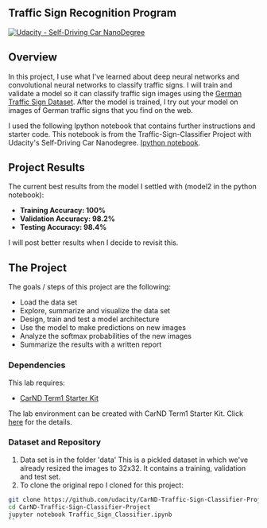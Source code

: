 ## Traffic Sign Recognition Program
[![Udacity - Self-Driving Car NanoDegree](https://s3.amazonaws.com/udacity-sdc/github/shield-carnd.svg)](http://www.udacity.com/drive)

Overview
---
In this project, I use what I've learned about deep neural networks and convolutional neural networks to classify traffic signs. I will train and validate a model so it can classify traffic sign images using the [German Traffic Sign Dataset](http://benchmark.ini.rub.de/?section=gtsrb&subsection=dataset). After the model is trained, I try out your model on images of German traffic signs that you find on the web.

I used the following Ipython notebook that contains further instructions 
and starter code. This notebook is from the Traffic-Sign-Classifier Project with Udacity's Self-Driving Car Nanodegree. [Ipython notebook](https://github.com/udacity/CarND-Traffic-Sign-Classifier-Project/blob/master/Traffic_Sign_Classifier.ipynb). 


Project Results
---
The current best results from the model I settled with (model2 in the python notebook): 
* **Training Accuracy: 100%**
* **Validation Accuracy: 98.2%**
* **Testing Accuracy: 98.4%**

I will post better results when I decide to revisit this. 

The Project
---
The goals / steps of this project are the following:
* Load the data set
* Explore, summarize and visualize the data set
* Design, train and test a model architecture
* Use the model to make predictions on new images
* Analyze the softmax probabilities of the new images
* Summarize the results with a written report

### Dependencies
This lab requires:

* [CarND Term1 Starter Kit](https://github.com/udacity/CarND-Term1-Starter-Kit)

The lab environment can be created with CarND Term1 Starter Kit. Click [here](https://github.com/udacity/CarND-Term1-Starter-Kit/blob/master/README.md) for the details.

### Dataset and Repository

1. Data set is in the folder 'data' This is a pickled dataset in which we've already resized the images to 32x32. It contains a training, validation and test set.
2. To clone the original repo I cloned for this project: 
```sh
git clone https://github.com/udacity/CarND-Traffic-Sign-Classifier-Project
cd CarND-Traffic-Sign-Classifier-Project
jupyter notebook Traffic_Sign_Classifier.ipynb
``

